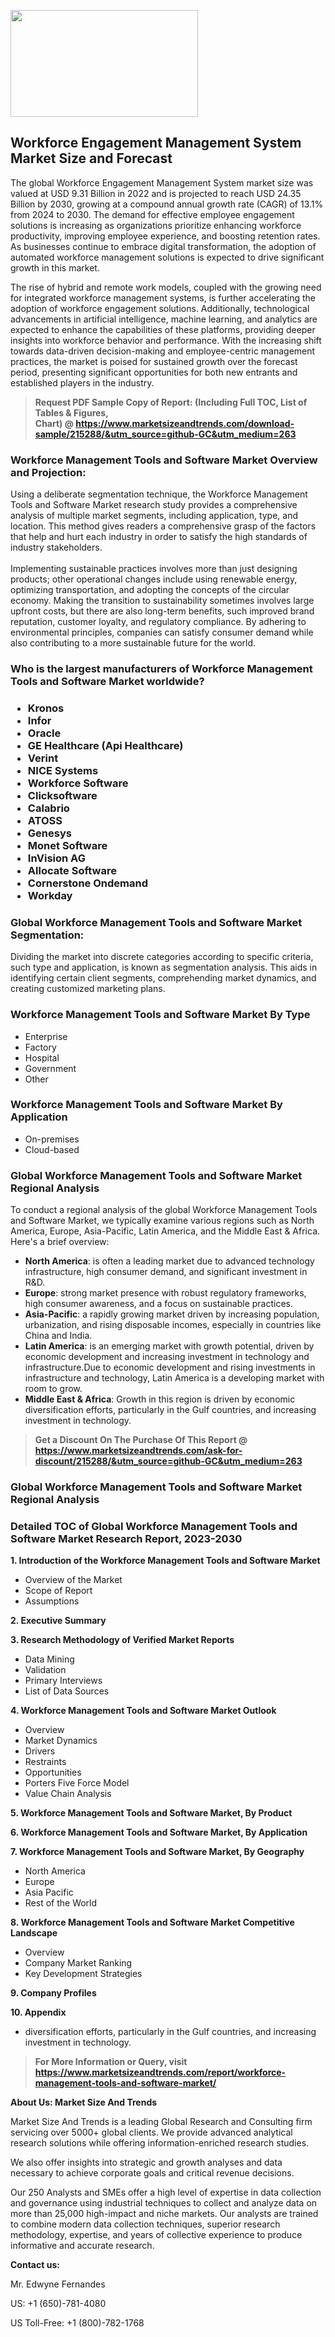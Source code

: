 <p><img class="alignnone size-medium wp-image-20088" src="https://ffe5etoiles.com/wp-content/uploads/2024/12/MST1-300x171.png" alt="" width="300" height="171" /></p><h2>Workforce Engagement Management System Market Size and Forecast</h2><p>The global Workforce Engagement Management System market size was valued at USD 9.31 Billion in 2022 and is projected to reach USD 24.35 Billion by 2030, growing at a compound annual growth rate (CAGR) of 13.1% from 2024 to 2030. The demand for effective employee engagement solutions is increasing as organizations prioritize enhancing workforce productivity, improving employee experience, and boosting retention rates. As businesses continue to embrace digital transformation, the adoption of automated workforce management solutions is expected to drive significant growth in this market.</p><p>The rise of hybrid and remote work models, coupled with the growing need for integrated workforce management systems, is further accelerating the adoption of workforce engagement solutions. Additionally, technological advancements in artificial intelligence, machine learning, and analytics are expected to enhance the capabilities of these platforms, providing deeper insights into workforce behavior and performance. With the increasing shift towards data-driven decision-making and employee-centric management practices, the market is poised for sustained growth over the forecast period, presenting significant opportunities for both new entrants and established players in the industry.</p></p><blockquote id="" class=""><strong>Request PDF Sample Copy of Report: (Including Full TOC, List of Tables &amp; Figures, Chart)&nbsp;@&nbsp;<strong><a href="https://www.marketsizeandtrends.com/download-sample/215288/&utm_source=github-GC&utm_medium=263" target="_blank">https://www.marketsizeandtrends.com/download-sample/215288/&utm_source=github-GC&utm_medium=263</a></strong></strong></blockquote><h3 id="" class="">Workforce Management Tools and Software Market&nbsp;Overview and Projection:</h3><p id="" class="">Using a deliberate segmentation technique, the Workforce Management Tools and Software Market research study provides a comprehensive analysis of multiple market segments, including application, type, and location. This method gives readers a comprehensive grasp of the factors that help and hurt each industry in order to satisfy the high standards of industry stakeholders. <br /> <br />Implementing sustainable practices involves more than just designing products; other operational changes include using renewable energy, optimizing transportation, and adopting the concepts of the circular economy. Making the transition to sustainability sometimes involves large upfront costs, but there are also long-term benefits, such improved brand reputation, customer loyalty, and regulatory compliance. By adhering to environmental principles, companies can satisfy consumer demand while also contributing to a more sustainable future for the world.</p><h3 id="" class="">Who is the largest manufacturers of&nbsp;Workforce Management Tools and Software Market worldwide?</h3><h3 class=""><p><ul><li>Kronos </li><li> Infor </li><li> Oracle </li><li> GE Healthcare (Api Healthcare) </li><li> Verint </li><li> NICE Systems </li><li> Workforce Software </li><li> Clicksoftware </li><li> Calabrio </li><li> ATOSS </li><li> Genesys </li><li> Monet Software </li><li> InVision AG </li><li> Allocate Software </li><li> Cornerstone Ondemand </li><li> Workday</li></ul></p></h3><h3 id="" class="">Global&nbsp;Workforce Management Tools and Software Market Segmentation:</h3><p id="" class="">Dividing the market into discrete categories according to specific criteria, such type and application, is known as segmentation analysis. This aids in identifying certain client segments, comprehending market dynamics, and creating customized marketing plans.</p><h3 id="" class="">Workforce Management Tools and Software Market&nbsp;By Type</h3><p><p><ul><li>Enterprise</li><li> Factory</li><li> Hospital</li><li> Government</li><li> Other</p></li></ul></p></p><h3 id="" class="">Workforce Management Tools and Software Market&nbsp;By Application</h3><p class=""><p><ul><li>On-premises</li><li> Cloud-based</li></ul></p></p><h3 id="" class="">Global Workforce Management Tools and Software Market Regional Analysis</h3><p id="" class="">To conduct a regional analysis of the global Workforce Management Tools and Software Market, we typically examine various regions such as North America, Europe, Asia-Pacific, Latin America, and the Middle East &amp; Africa. Here's a brief overview:</p><ul><li><strong>North America</strong>: is often a leading market due to advanced technology infrastructure, high consumer demand, and significant investment in R&amp;D.</li><li><strong>Europe</strong>: strong market presence with robust regulatory frameworks, high consumer awareness, and a focus on sustainable practices.</li><li><strong>Asia-Pacific</strong>: a rapidly growing market driven by increasing population, urbanization, and rising disposable incomes, especially in countries like China and India.</li><li><strong>Latin America</strong>: is an emerging market with growth potential, driven by economic development and increasing investment in technology and infrastructure.Due to economic development and rising investments in infrastructure and technology, Latin America is a developing market with room to grow.</li><li><strong>Middle East &amp; Africa</strong>: Growth in this region is driven by economic diversification efforts, particularly in the Gulf countries, and increasing investment in technology.</li></ul><blockquote id="" class=""><strong>Get a Discount On The Purchase Of This Report @ <strong><a href="https://www.marketsizeandtrends.com/ask-for-discount/215288/&utm_source=github-GC&utm_medium=263" target="_blank">https://www.marketsizeandtrends.com/ask-for-discount/215288/&utm_source=github-GC&utm_medium=263</a></strong></strong></blockquote><h3 id="" class="">Global Workforce Management Tools and Software Market Regional Analysis</h3><h3 id="" class="">Detailed TOC of Global Workforce Management Tools and Software Market Research Report, 2023-2030</h3><p id="" class=""><strong>1. Introduction of the Workforce Management Tools and Software Market</strong></p><ul><li>Overview of the Market</li><li>Scope of Report</li><li>Assumptions</li></ul><p id="" class=""><strong>2. Executive Summary</strong></p><p id="" class=""><strong>3. Research Methodology of Verified Market Reports</strong></p><ul><li>Data Mining</li><li>Validation</li><li>Primary Interviews</li><li>List of Data Sources</li></ul><p id="" class=""><strong>4. Workforce Management Tools and Software Market Outlook</strong></p><ul><li>Overview</li><li>Market Dynamics</li><li>Drivers</li><li>Restraints</li><li>Opportunities</li><li>Porters Five Force Model</li><li>Value Chain Analysis</li></ul><p id="" class=""><strong>5. Workforce Management Tools and Software Market, By Product</strong></p><p id="" class=""><strong>6. Workforce Management Tools and Software Market, By Application</strong></p><p id="" class=""><strong>7. Workforce Management Tools and Software Market, By Geography</strong></p><ul><li>North America</li><li>Europe</li><li>Asia Pacific</li><li>Rest of the World</li></ul><p id="" class=""><strong>8. Workforce Management Tools and Software Market Competitive Landscape</strong></p><ul><li>Overview</li><li>Company Market Ranking</li><li>Key Development Strategies</li></ul><p id="" class=""><strong>9. Company Profiles</strong></p><p id="" class=""><strong>10. Appendix</strong></p><ul><li>diversification efforts, particularly in the Gulf countries, and increasing investment in technology.</li></ul><blockquote id="" class=""><strong>For More Information or Query, visit <strong><strong><a href="https://www.marketsizeandtrends.com/report/workforce-management-tools-and-software-market/" target="_blank">https://www.marketsizeandtrends.com/report/workforce-management-tools-and-software-market/</a></strong></strong></strong></blockquote><p id="" class=""><strong>About Us: Market Size And Trends</strong></p><p id="" class="">Market Size And Trends is a leading Global Research and Consulting firm servicing over 5000+ global clients. We provide advanced analytical research solutions while offering information-enriched research studies.</p><p id="" class="">We also offer insights into strategic and growth analyses and data necessary to achieve corporate goals and critical revenue decisions.</p><p id="" class="">Our 250 Analysts and SMEs offer a high level of expertise in data collection and governance using industrial techniques to collect and analyze data on more than 25,000 high-impact and niche markets. Our analysts are trained to combine modern data collection techniques, superior research methodology, expertise, and years of collective experience to produce informative and accurate research.</p><p id="" class=""><strong>Contact us:</strong></p><p id="" class="">Mr. Edwyne Fernandes</p><p id="" class="">US: +1 (650)-781-4080</p><p id="" class="">US Toll-Free: +1 (800)-782-1768</p>
